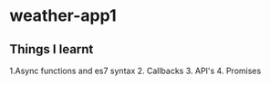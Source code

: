 # weather-app1

## Things I learnt

1.Async functions and es7 syntax
2. Callbacks
3. API's 
4. Promises
